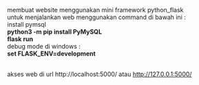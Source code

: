 
membuat website menggunakan mini framework python_flask <br>
untuk menjalankan web menggunakan command di bawah ini : <br>
install pymsql <br>
<b>python3 -m pip install PyMySQL </b> <br>
<b> flask run </b><br>
debug mode di windows : <br>
<b>set FLASK_ENV=development</b><br><br>

akses web di url http://localhost:5000/ atau http://127.0.0.1:5000/



 
